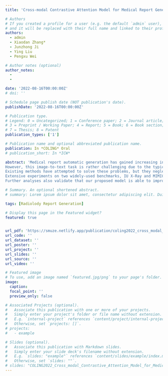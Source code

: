 ```yaml
---
title: 'Cross-modal Contrastive Attention Model for Medical Report Generation'

# Authors
# If you created a profile for a user (e.g. the default `admin` user), write the username (folder name) here
# and it will be replaced with their full name and linked to their profile.
authors:
  - admin
  - Xiaodan Zhang*
  - Junzhong Ji
  - Ying Liu
  - Pengxu Wei

# Author notes (optional)
author_notes:
  - 
  - 

date: '2022-08-16T00:00:00Z'
# doi: ''

# Schedule page publish date (NOT publication's date).
publishDate: '2022-08-16T00:00:00Z'

# Publication type.
# Legend: 0 = Uncategorized; 1 = Conference paper; 2 = Journal article;
# 3 = Preprint / Working Paper; 4 = Report; 5 = Book; 6 = Book section;
# 7 = Thesis; 8 = Patent
publication_types: ['1']

# Publication name and optional abbreviated publication name.
publication: In *COLING* Oral
# publication_short: In *ICW*

abstract: 'Medical report automatic generation has gained increasing interests recently as a way to help radiologists write reports more efficiently.
However, this image-to-text task is rather challenging due to the typical data biases: 1) Normal physiological structures dominate the images, with only tiny abnormalities; 2) Normal descriptions accordingly dominate the reports.
Existing methods have attempted to solve these problems, but they neglect to exploit useful information from similar historical cases. In this paper, we propose a novel Cross-modal Contrastive Attention (CMCA) model to capture both visual and semantic information from similar cases, with mainly two modules: a Visual Contrastive Attention Module for refining the unique abnormal regions compared to the retrieved case images; a Cross-modal Attention Module for matching the positive semantic information from the case reports.
Extensive experiments on two widely-used benchmarks, IU X-Ray and MIMIC-CXR, demonstrate that the proposed model outperforms the state-of-the-art methods on almost all metrics.
Further analyses also validate that our proposed model is able to improve the reports with more accurate abnormal findings and richer descriptions.'

# Summary. An optional shortened abstract.
# summary: Lorem ipsum dolor sit amet, consectetur adipiscing elit. Duis posuere tellus ac convallis placerat. Proin tincidunt magna sed ex sollicitudin condimentum.

tags: [Radiolody Report Generation]

# Display this page in the Featured widget?
featured: true


url_pdf: 'https://smuze.netlify.app/publication/coling2022_cross_modal_contrastive_attention_model_for_medical_report_generation/paper.pdf'
url_code: ''
url_dataset: ''
url_poster: ''
url_project: ''
url_slides: ''
url_source: ''
url_video: ''

# Featured image
# To use, add an image named `featured.jpg/png` to your page's folder.
image:
  caption: 
  focal_point: ''
  preview_only: false

# Associated Projects (optional).
#   Associate this publication with one or more of your projects.
#   Simply enter your project's folder or file name without extension.
#   E.g. `internal-project` references `content/project/internal-project/index.md`.
#   Otherwise, set `projects: []`.
# projects:
#   - example

# Slides (optional).
#   Associate this publication with Markdown slides.
#   Simply enter your slide deck's filename without extension.
#   E.g. `slides: "example"` references `content/slides/example/index.md`.
#   Otherwise, set `slides: ""`.
# slides: "COLING2022_Cross_modal_Contrastive_Attention_Model_for_Medical_Report_Generation"
---
```


